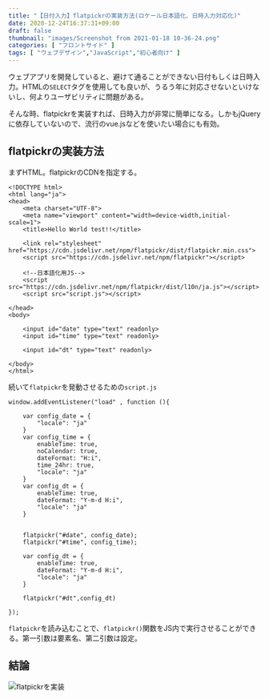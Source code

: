```yaml
---
title: "【日付入力】flatpickrの実装方法(ロケール日本語化、日時入力対応化)"
date: 2020-12-24T16:37:31+09:00
draft: false
thumbnail: "images/Screenshot from 2021-01-18 10-36-24.png"
categories: [ "フロントサイド" ]
tags: [ "ウェブデザイン","JavaScript","初心者向け" ]
---
```



ウェブアプリを開発していると、避けて通ることができない日付もしくは日時入力。HTMLの`SELECT`タグを使用しても良いが、うるう年に対応させないといけないし、何よりユーザビリティに問題がある。

そんな時、flatpickrを実装すれば、日時入力が非常に簡単になる。しかもjQueryに依存していないので、流行のvue.jsなどを使いたい場合にも有効。

## flatpickrの実装方法

まずHTML。flatpickrのCDNを指定する。

    <!DOCTYPE html>
    <html lang="ja">
    <head>
        <meta charset="UTF-8">
        <meta name="viewport" content="width=device-width,initial-scale=1">
        <title>Hello World test!!</title>
    
        <link rel="stylesheet" href="https://cdn.jsdelivr.net/npm/flatpickr/dist/flatpickr.min.css">
        <script src="https://cdn.jsdelivr.net/npm/flatpickr"></script>
        
        <!--日本語化用JS-->
        <script src="https://cdn.jsdelivr.net/npm/flatpickr/dist/l10n/ja.js"></script>
        <script src="script.js"></script>
    
    </head>
    <body>
    
        <input id="date" type="text" readonly>
        <input id="time" type="text" readonly>
    
        <input id="dt" type="text" readonly>
    
    </body>
    </html>


続いて`flatpickr`を発動させるための`script.js`


    window.addEventListener("load" , function (){ 
    
        var config_date = { 
            "locale": "ja"
        }   
        var config_time = { 
            enableTime: true,
            noCalendar: true,
            dateFormat: "H:i",
            time_24hr: true,
            "locale": "ja"
        }   
        var config_dt = { 
            enableTime: true,
            dateFormat: "Y-m-d H:i",
            "locale": "ja"
        }   
    
    
        flatpickr("#date", config_date);
        flatpickr("#time", config_time);
        
        var config_dt = { 
            enableTime: true,
            dateFormat: "Y-m-d H:i",
            "locale": "ja"
        }
    
        flatpickr("#dt",config_dt)
    
    });


`flatpickr`を読み込むことで、`flatpickr()`関数をJS内で実行させることができる。第一引数は要素名、第二引数は設定。

## 結論

<div class="img-center"><img src="/images/Screenshot from 2021-01-18 10-36-24.png" alt="flatpickrを実装"></div>


